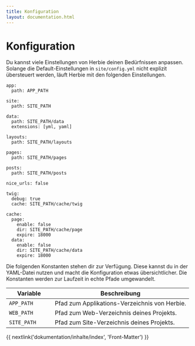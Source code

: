 ```yaml
---
title: Konfiguration
layout: documentation.html
---
```


# Konfiguration

Du kannst viele Einstellungen von Herbie deinen Bedürfnissen anpassen. Solange
die Default-Einstellungen in `site/config.yml` nicht explizit übersteuert
werden, läuft Herbie mit den folgenden Einstellungen.

    app:
      path: APP_PATH

    site:
      path: SITE_PATH

    data:
      path: SITE_PATH/data
      extensions: [yml, yaml]

    layouts:
      path: SITE_PATH/layouts

    pages:
      path: SITE_PATH/pages

    posts:
      path: SITE_PATH/posts

    nice_urls: false

    twig:
      debug: true
      cache: SITE_PATH/cache/twig

    cache:
      page:
        enable: false
        dir: SITE_PATH/cache/page
        expire: 18000
      data:
        enable: false
        dir: SITE_PATH/cache/data
        expire: 18000


Die folgenden Konstanten stehen dir zur Verfügung. Diese kannst du in der
YAML-Datei nutzen und macht die Konfiguration etwas übersichtlicher. Die
Konstanten werden zur Laufzeit in echte Pfade umgewandelt.

<table class="pure-table pure-table-horizontal" width="100%">
    <thead>
        <tr>
            <th width="25%">Variable</th>
            <th width="75%">Beschreibung</th>
        </tr>
    </thead>
    <tr>
        <td><code>APP_PATH</code></td>
        <td>Pfad zum Applikations-Verzeichnis von Herbie.</td>
    </tr>
    <tr>
        <td><code>WEB_PATH</code></td>
        <td>Pfad zum Web-Verzeichnis deines Projekts.</td>
    </tr>
    <tr>
        <td><code>SITE_PATH</code></td>
        <td>Pfad zum Site-Verzeichnis deines Projekts.</td>
    </tr>
</table>


{{ nextlink('dokumentation/inhalte/index', 'Front-Matter') }}
